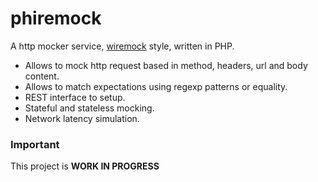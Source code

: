# phiremock
A http mocker service, [wiremock](http://wiremock.org/) style, written in PHP. 
* Allows to mock http request based in method, headers, url and body content. 
* Allows to match expectations using regexp patterns or equality. 
* REST interface to setup.
* Stateful and stateless mocking.
* Network latency simulation.

### Important
This project is **WORK IN PROGRESS**
